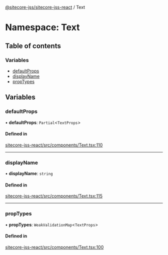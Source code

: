 [@sitecore-jss/sitecore-jss-react](../README.md) / Text

# Namespace: Text

## Table of contents

### Variables

- [defaultProps](Text.md#defaultprops)
- [displayName](Text.md#displayname)
- [propTypes](Text.md#proptypes)

## Variables

### defaultProps

• **defaultProps**: `Partial`<`TextProps`\>

#### Defined in

[sitecore-jss-react/src/components/Text.tsx:110](https://github.com/Sitecore/jss/blob/f25d0851f/packages/sitecore-jss-react/src/components/Text.tsx#L110)

___

### displayName

• **displayName**: `string`

#### Defined in

[sitecore-jss-react/src/components/Text.tsx:115](https://github.com/Sitecore/jss/blob/f25d0851f/packages/sitecore-jss-react/src/components/Text.tsx#L115)

___

### propTypes

• **propTypes**: `WeakValidationMap`<`TextProps`\>

#### Defined in

[sitecore-jss-react/src/components/Text.tsx:100](https://github.com/Sitecore/jss/blob/f25d0851f/packages/sitecore-jss-react/src/components/Text.tsx#L100)
